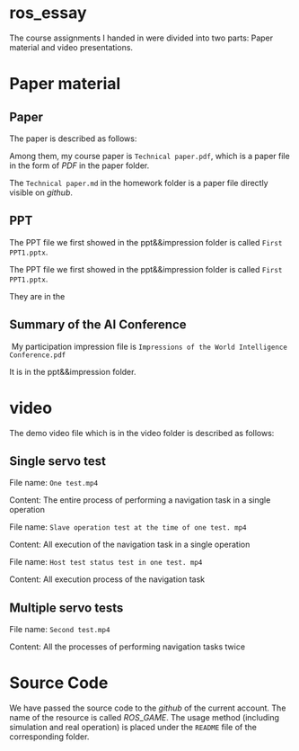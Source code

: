 # ros_essay

The course assignments I handed in were divided into two parts: Paper material and video presentations.

# Paper material

## Paper

The paper is described as follows:

Among them, my course paper is `Technical paper.pdf`, which is a paper file in the form of $PDF$ in the paper folder.

The `Technical paper.md` in the homework folder is a paper file directly visible on $github$.

## PPT

The PPT file we first showed in the  ppt&&impression folder is called `First PPT1.pptx`.

The PPT file we first showed in the  ppt&&impression folder  is called `First PPT1.pptx`.

They are in the



## Summary of the AI Conference

​	My participation impression file is `Impressions of the World Intelligence Conference.pdf`

It is in the ppt&&impression folder.

# video

The demo video file which is in the video folder is described as follows:

## Single servo test

File name: `One test.mp4` 

Content: The entire process of performing a navigation task in a single operation

File name: `Slave operation test at the time of one test. mp4` 

Content: All execution of the navigation task in a single operation

File name: `Host test status test in one test. mp4` 

Content: All execution process of the navigation task

## Multiple servo tests

File name: `Second test.mp4` 

Content: All the processes of performing navigation tasks twice

# Source Code

We have passed the source code to the $github$ of the current account. The name of the resource is called $ROS\_GAME$. The usage method (including simulation and real operation) is placed under the `README` file of the corresponding folder.